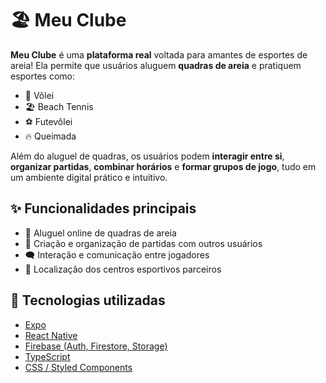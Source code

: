 # 🏖️ Meu Clube

**Meu Clube** é uma **plataforma real** voltada para amantes de esportes de areia! Ela permite que usuários aluguem **quadras de areia** e pratiquem esportes como:

- 🏐 Vôlei  
- 🏖️ Beach Tennis  
- ⚽ Futevôlei  
- 🔥 Queimada

Além do aluguel de quadras, os usuários podem **interagir entre si**, **organizar partidas**, **combinar horários** e **formar grupos de jogo**, tudo em um ambiente digital prático e intuitivo.

## ✨ Funcionalidades principais

- 📅 Aluguel online de quadras de areia  
- 🤝 Criação e organização de partidas com outros usuários  
- 🗨️ Interação e comunicação entre jogadores  
- 📍 Localização dos centros esportivos parceiros  

## 🔧 Tecnologias utilizadas

- [Expo](https://expo.dev/)  
- [React Native](https://reactnative.dev/)  
- [Firebase (Auth, Firestore, Storage)](https://firebase.google.com/)  
- [TypeScript](https://www.typescriptlang.org/)  
- [CSS / Styled Components](https://styled-components.com/)
